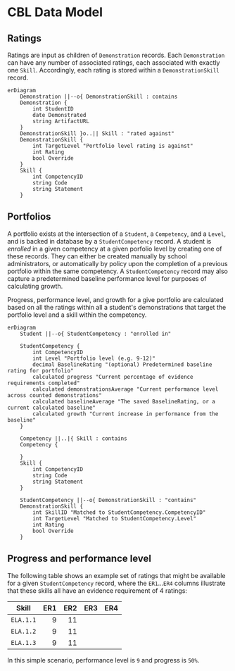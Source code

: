 # CBL Data Model

## Ratings

Ratings are input as children of `Demonstration` records. Each `Demonstration` can have any number of associated ratings, each associated with exactly one `Skill`. Accordingly, each rating is stored within a `DemonstrationSkill` record.

```mermaid
erDiagram
    Demonstration ||--o{ DemonstrationSkill : contains
    Demonstration {
        int StudentID
        date Demonstrated
        string ArtifactURL
    }
    DemonstrationSkill }o..|| Skill : "rated against"
    DemonstrationSkill {
        int TargetLevel "Portfolio level rating is against"
        int Rating
        bool Override
    }
    Skill {
        int CompetencyID
        string Code
        string Statement
    }
```

## Portfolios

A portfolio exists at the intersection of a `Student`, a `Competency`, and a `Level`, and is backed in database by a `StudentCompetency` record. A student is *enrolled* in a given competency at a given porfolio level by creating one of these records. They can either be created manually by school administrators, or automatically by policy upon the completion of a previous portfolio within the same competency. A `StudentCompetency` record may also capture a predetermined baseline performance level for purposes of calculating growth.

Progress, performance level, and growth for a give portfolio are calculated based on all the ratings within all a student's demonstrations that target the portfolio level and a skill within the competency.

```mermaid
erDiagram
    Student ||--o{ StudentCompetency : "enrolled in"

    StudentCompetency {
        int CompetencyID
        int Level "Portfolio level (e.g. 9-12)"
        decimal BaselineRating "(optional) Predetermined baseline rating for portfolio"
        calculated progress "Current percentage of evidence requirements completed"
        calculated demonstrationsAverage "Current performance level across counted demonstrations"
        calculated baselineAverage "The saved BaselineRating, or a current calculated baseline"
        calculated growth "Current increase in performance from the baseline"
    }

    Competency ||..|{ Skill : contains
    Competency {

    }
    Skill {
        int CompetencyID
        string Code
        string Statement
    }

    StudentCompetency ||--o{ DemonstrationSkill : "contains"
    DemonstrationSkill {
        int SkillID "Matched to StudentCompetency.CompetencyID"
        int TargetLevel "Matched to StudentCompetency.Level"
        int Rating
        bool Override
    }
```

## Progress and performance level

The following table shows an example set of ratings that might be available for a given `StudentCompetency` record, where the `ER1`...`ER4` columns illustrate that these skills all have an evidence requirement of 4 ratings:

| Skill     | ER1 | ER2 | ER3 | ER4 |
| --------- | ---:| ---:| ---:| ---:|
| `ELA.1.1` |   9 |  11 |     |     |
| `ELA.1.2` |   9 |  11 |     |     |
| `ELA.1.3` |   9 |  11 |     |     |

In this simple scenario, performance level is `9` and progress is `50%`.
